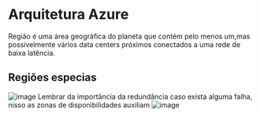 # Arquitetura Azure
Região é uma área geográfica do planeta que contém pelo menos um,mas possivelmente vários data centers próximos conectados a uma rede de baixa latência.
## Regiões especias 
![image](https://github.com/mariannaariel/MSBuildCloudDevelopment/assets/49196442/4abc5f0f-1db2-460e-8ca4-9f8095e7a983)
Lembrar da importância da redundância caso exista alguma falha, nisso as zonas de disponibilidades auxiliam
![image](https://github.com/mariannaariel/MSBuildCloudDevelopment/assets/49196442/aa794201-7217-49c9-ac80-e96db95192de)
